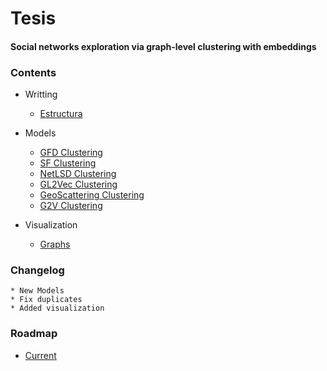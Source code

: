 # Tesis

#### Social networks exploration via graph-level clustering with embeddings

### Contents

* Writting
    * [Estructura](Writting/README.md)
* Models
    * [GFD Clustering](PGD/README.md)
    * [SF Clustering](Karate/README.md)
    * [NetLSD Clustering](Karate/README.md)
    * [GL2Vec Clustering](Karate/README.md)
    * [GeoScattering Clustering](Karate/README.md)
    * [G2V Clustering](graph2vec/README.md)
 
* Visualization
    * [Graphs](https://roicort.github.io/tesis/graphviz/)

### Changelog

    * New Models
    * Fix duplicates 
    * Added visualization

### Roadmap

* [Current](https://github.com/roicort/Tesis/projects)
